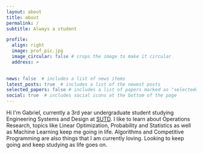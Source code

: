 ```yaml
---
layout: about
title: about
permalink: /
subtitle: Always a student

profile:
  align: right
  image: prof_pic.jpg
  image_circular: false # crops the image to make it circular
  address: >
    

news: false  # includes a list of news items
latest_posts: true  # includes a list of the newest posts
selected_papers: false # includes a list of papers marked as "selected={true}"
social: true  # includes social icons at the bottom of the page
---
```


Hi I'm Gabriel, currently a 3rd year undergraduate student studying Engineering Systems and Design at [SUTD](https://sutd.edu.sg). I like to learn about Operations Research, topics like Linear Optimization, Probability and Statistics as well as Machine Learning keep me going in life. Algorithms and Competitive Programming are also things that I am currently loving. Looking to keep going and keep studying as life goes on.
